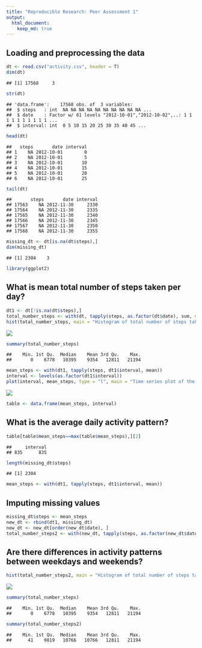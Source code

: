 ```yaml
---
title: "Reproducible Research: Peer Assessment 1"
output: 
  html_document:
    keep_md: true
---
```



## Loading and preprocessing the data


```r
dt <- read.csv("activity.csv", header = T)
dim(dt)
```

```
## [1] 17568     3
```

```r
str(dt)
```

```
## 'data.frame':	17568 obs. of  3 variables:
##  $ steps   : int  NA NA NA NA NA NA NA NA NA NA ...
##  $ date    : Factor w/ 61 levels "2012-10-01","2012-10-02",..: 1 1 1 1 1 1 1 1 1 1 ...
##  $ interval: int  0 5 10 15 20 25 30 35 40 45 ...
```

```r
head(dt)
```

```
##   steps       date interval
## 1    NA 2012-10-01        0
## 2    NA 2012-10-01        5
## 3    NA 2012-10-01       10
## 4    NA 2012-10-01       15
## 5    NA 2012-10-01       20
## 6    NA 2012-10-01       25
```

```r
tail(dt)
```

```
##       steps       date interval
## 17563    NA 2012-11-30     2330
## 17564    NA 2012-11-30     2335
## 17565    NA 2012-11-30     2340
## 17566    NA 2012-11-30     2345
## 17567    NA 2012-11-30     2350
## 17568    NA 2012-11-30     2355
```

```r
missing_dt <- dt[is.na(dt$steps),]
dim(missing_dt)
```

```
## [1] 2304    3
```

```r
library(ggplot2)
```

## What is mean total number of steps taken per day?

```r
dt1 <- dt[!is.na(dt$steps),]
total_number_steps <- with(dt, tapply(steps, as.factor(dt$date), sum, na.rm = T))
hist(total_number_steps, main = "Histogram of total number of steps taken per day", xlab = "Total number of steps")
```

![](PA1_template_files/figure-html/unnamed-chunk-2-1.png)<!-- -->

```r
summary(total_number_steps)
```

```
##    Min. 1st Qu.  Median    Mean 3rd Qu.    Max. 
##       0    6778   10395    9354   12811   21194
```

```r
mean_steps <- with(dt1, tapply(steps, dt1$interval, mean))
interval <- levels(as.factor(dt1$interval))
plot(interval, mean_steps, type = "l", main = "Time series plot of the \n average number of steps taken", xlab = "interval", ylab = "Mean steps")
```

![](PA1_template_files/figure-html/unnamed-chunk-2-2.png)<!-- -->

```r
table <- data.frame(mean_steps, interval)
```


## What is the average daily activity pattern?

```r
table[table$mean_steps==max(table$mean_steps),][2]
```

```
##     interval
## 835      835
```

```r
length(missing_dt$steps)
```

```
## [1] 2304
```

```r
mean_steps <- with(dt1, tapply(steps, dt1$interval, mean))
```


## Imputing missing values

```r
missing_dt$steps <- mean_steps
new_dt <- rbind(dt1, missing_dt)
new_dt <- new_dt[order(new_dt$date), ]
total_number_steps2 <- with(new_dt, tapply(steps, as.factor(new_dt$date), sum))
```


## Are there differences in activity patterns between weekdays and weekends?

```r
hist(total_number_steps2, main = "Histogram of total number of steps taken per day", xlab = "Total number of steps")
```

![](PA1_template_files/figure-html/unnamed-chunk-5-1.png)<!-- -->

```r
summary(total_number_steps)
```

```
##    Min. 1st Qu.  Median    Mean 3rd Qu.    Max. 
##       0    6778   10395    9354   12811   21194
```

```r
summary(total_number_steps2)
```

```
##    Min. 1st Qu.  Median    Mean 3rd Qu.    Max. 
##      41    9819   10766   10766   12811   21194
```


